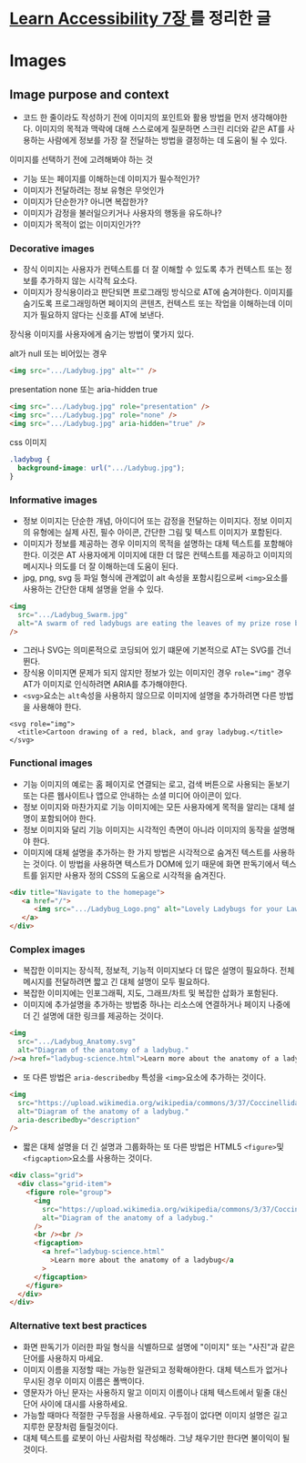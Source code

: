 # [Learn Accessibility 7장 ](https://web.dev/learn/accessibility/images/)를 정리한 글

# Images

## Image purpose and context

- 코드 한 줄이라도 작성하기 전에 이미지의 포인트와 활용 방법을 먼저 생각해야한다. 이미지의 목적과 맥락에 대해 스스로에게 질문하면 스크린 리더와 같은 AT를 사용하는 사람에게 정보를 가장 잘 전달하는 방법을 결정하는 데 도움이 될 수 있다.

이미지를 선택하기 전에 고려해봐야 하는 것

- 기능 또는 페이지를 이해하는데 이미지가 필수적인가?
- 이미지가 전달하려는 정보 유형은 무엇인가
- 이미지가 단순한가? 아니면 복잡한가?
- 이미지가 감정을 불러일으키거나 사용자의 행동을 유도하나?
- 이미지가 목적이 없는 이미지인가??

### Decorative images

- 장식 이미지는 사용자가 컨텍스트를 더 잘 이해할 수 있도록 추가 컨텍스트 또는 정보를 추가하지 않는 시각적 요소다.
- 이미지가 장식용이라고 판단되면 프로그래밍 방식으로 AT에 숨겨야한다. 이미지를 숨기도록 프로그래밍하면 페이지의 콘텐츠, 컨텍스트 또는 작업을 이해하는데 이미지가 필요하지 않다는 신호를 AT에 보낸다.

장식용 이미지를 사용자에게 숨기는 방법이 몇가지 있다.

alt가 null 또는 비어있는 경우

```html
<img src=".../Ladybug.jpg" alt="" />
```

presentation none 또는 aria-hidden true

```html
<img src=".../Ladybug.jpg" role="presentation" />
<img src=".../Ladybug.jpg" role="none" />
<img src=".../Ladybug.jpg" aria-hidden="true" />
```

css 이미지

```css
.ladybug {
  background-image: url(".../Ladybug.jpg");
}
```

### Informative images

- 정보 이미지는 단순한 개념, 아이디어 또는 감정을 전달하는 이미지다. 정보 이미지의 유형에는 실제 사진, 필수 아이콘, 간단한 그림 및 텍스트 이미지가 포함된다.
- 이미지가 정보를 제공하는 경우 이미지의 목적을 설명하는 대체 텍스트를 포함해야 한다. 이것은 AT 사용자에게 이미지에 대한 더 많은 컨텍스트를 제공하고 이미지의 메시지나 의도를 더 잘 이해하는데 도움이 된다.
- jpg, png, svg 등 파일 형식에 관계없이 alt 속성을 포함시킴으로써 `<img>`요소를 사용하는 간단한 대체 설명을 얻을 수 있다.

```html
<img
  src=".../Ladybug_Swarm.jpg"
  alt="A swarm of red ladybugs are eating the leaves of my prize rose bush."
/>
```

- 그러나 SVG는 의미론적으로 코딩되어 있기 떄문에 기본적으로 AT는 SVG를 건너 뛴다.
- 장식용 이미지면 문제가 되지 않지만 정보가 있는 이미지인 경우 `role="img"` 경우 AT가 이미지로 인식하려면 ARIA를 추가해야한다.
- `<svg>`요소는 `alt`속성을 사용하지 않으므로 이미지에 설명을 추가하려면 다른 방법을 사용해야 한다.

```tsx
<svg role="img">
  <title>Cartoon drawing of a red, black, and gray ladybug.</title>
</svg>
```

### Functional images

- 기능 이미지의 예로는 홈 페이지로 연결되는 로고, 검색 버튼으로 사용되는 돋보기 또는 다른 웹사이트나 앱으로 안내하는 소셜 미디어 아이콘이 있다.
- 정보 이미지와 마찬가지로 기능 이미지에는 모든 사용자에게 목적을 알리는 대체 설명이 포함되어야 한다.
- 정보 이미지와 달리 기능 이미지는 시각적인 측면이 아니라 이미지의 동작을 설명해야 한다.
- 이미지에 대체 설명을 추가하는 한 가지 방법은 시각적으로 숨겨진 텍스트를 사용하는 것이다. 이 방법을 사용하면 텍스트가 DOM에 있기 때문에 화면 판독기에서 텍스트를 읽지만 사용자 정의 CSS의 도움으로 시각적을 숨겨진다.

```html
<div title="Navigate to the homepage">
   <a href="/">
      <img src=".../Ladybug_Logo.png" alt="Lovely Ladybugs for your Lawn"></img>
   </a>
</div>
```

### Complex images

- 복잡한 이미지는 장식적, 정보적, 기능적 이미지보다 더 많은 설명이 필요하다. 전체 메시지를 전달하려면 짧고 긴 대체 설명이 모두 필요하다.
- 복잡한 이미지에는 인포그래픽, 지도, 그래프/차트 및 복잡한 삽화가 포함된다.
- 이미지에 추가설명을 추가하는 방법중 하나는 리소스에 연결하거나 페이지 나중에 더 긴 설명에 대한 링크를 제공하는 것이다.

```html
<img
  src=".../Ladybug_Anatomy.svg"
  alt="Diagram of the anatomy of a ladybug."
/><a href="ladybug-science.html">Learn more about the anatomy of a ladybug</a>
```

- 또 다른 방법은 `aria-describedby` 특성을 `<img>`요소에 추가하는 것이다.

```html
<img
  src="https://upload.wikimedia.org/wikipedia/commons/3/37/Coccinellidae_%28Ladybug%29_Anatomy.svg"
  alt="Diagram of the anatomy of a ladybug."
  aria-describedby="description"
/>
```

- 짧은 대체 설명을 더 긴 설명과 그룹화하는 또 다른 방법은 HTML5 `<figure>`및 `<figcaption>`요소를 사용하는 것이다.

```html
<div class="grid">
  <div class="grid-item">
    <figure role="group">
      <img
        src="https://upload.wikimedia.org/wikipedia/commons/3/37/Coccinellidae_%28Ladybug%29_Anatomy.svg"
        alt="Diagram of the anatomy of a ladybug."
      />
      <br /><br />
      <figcaption>
        <a href="ladybug-science.html"
          >Learn more about the anatomy of a ladybug</a
        >
      </figcaption>
    </figure>
  </div>
</div>
```

### Alternative text best practices

- 화면 판독기가 이러한 파일 형식을 식별하므로 설명에 "이미지" 또는 "사진"과 같은 단어를 사용하지 마세요.
- 이미지 이름을 지정할 때는 가능한 일관되고 정확해야한다. 대체 텍스트가 없거나 무시된 경우 이미지 이름은 폴백이다.
- 영문자가 아닌 문자는 사용하지 말고 이미지 이름이나 대체 텍스트에서 밑줄 대신 단어 사이에 대시를 사용하세요.
- 가능할 때마다 적절한 구두점을 사용하세요. 구두점이 없다면 이미지 설명은 길고 지루한 문장처럼 들릴것이다.
- 대체 텍스트를 로봇이 아닌 사람처럼 작성해라. 그냥 채우기만 한다면 불이익이 될것이다.
